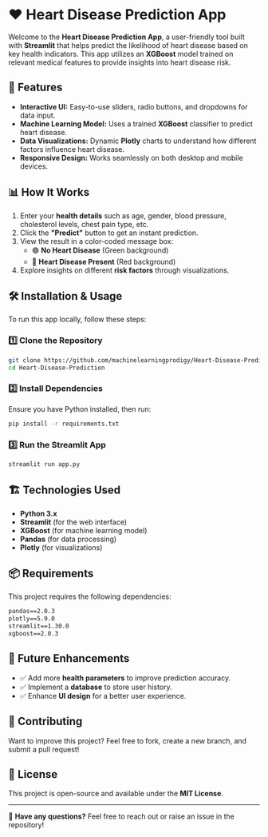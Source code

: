# ❤️ Heart Disease Prediction App

Welcome to the **Heart Disease Prediction App**, a user-friendly tool built with **Streamlit** that helps predict the likelihood of heart disease based on key health indicators. This app utilizes an **XGBoost** model trained on relevant medical features to provide insights into heart disease risk.

## 🚀 Features

- **Interactive UI:** Easy-to-use sliders, radio buttons, and dropdowns for data input.
- **Machine Learning Model:** Uses a trained **XGBoost** classifier to predict heart disease.
- **Data Visualizations:** Dynamic **Plotly** charts to understand how different factors influence heart disease.
- **Responsive Design:** Works seamlessly on both desktop and mobile devices.

## 📊 How It Works

1. Enter your **health details** such as age, gender, blood pressure, cholesterol levels, chest pain type, etc.
2. Click the **"Predict"** button to get an instant prediction.
3. View the result in a color-coded message box:
   - 🟢 **No Heart Disease** (Green background)
   - 🔴 **Heart Disease Present** (Red background)
4. Explore insights on different **risk factors** through visualizations.

## 🛠 Installation & Usage

To run this app locally, follow these steps:

### 1️⃣ Clone the Repository

```bash
git clone https://github.com/machinelearningprodigy/Heart-Disease-Prediction.git
cd Heart-Disease-Prediction
```

### 2️⃣ Install Dependencies

Ensure you have Python installed, then run:

```bash
pip install -r requirements.txt
```

### 3️⃣ Run the Streamlit App

```bash
streamlit run app.py
```

## 🏗 Technologies Used

- **Python 3.x**
- **Streamlit** (for the web interface)
- **XGBoost** (for machine learning model)
- **Pandas** (for data processing)
- **Plotly** (for visualizations)

## 📦 Requirements

This project requires the following dependencies:

```txt
pandas==2.0.3
plotly==5.9.0
streamlit==1.30.0
xgboost==2.0.3
```

## 🎯 Future Enhancements

- ✅ Add more **health parameters** to improve prediction accuracy.
- ✅ Implement a **database** to store user history.
- ✅ Enhance **UI design** for a better user experience.

## 🤝 Contributing

Want to improve this project? Feel free to fork, create a new branch, and submit a pull request!

## 📜 License

This project is open-source and available under the **MIT License**.

---

📧 **Have any questions?** Feel free to reach out or raise an issue in the repository!

